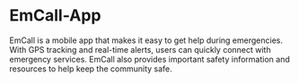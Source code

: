 # EmCall-App
EmCall is a mobile app that makes it easy to get help during emergencies. With GPS tracking and real-time alerts, users can quickly connect with emergency services. EmCall also provides important safety information and resources to help keep the community safe.
